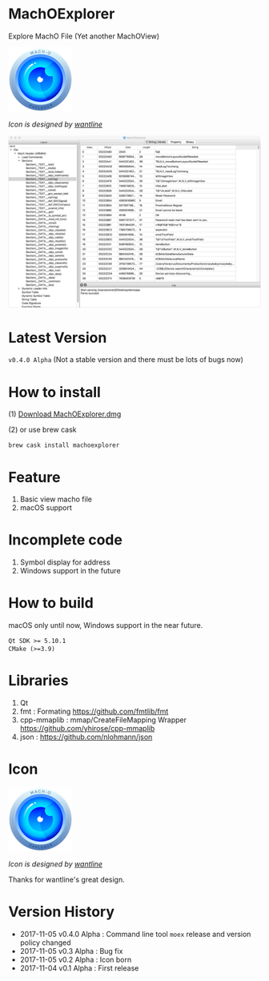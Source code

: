 # MachOExplorer

Explore MachO File (Yet another MachOView)

![MachOExplorerIcon](image/machoexplorer-small.png)

*Icon is designed by [wantline](https://weibo.com/wantline)*

![MachOExplorer](image/screenshot.png)

# Latest Version

`v0.4.0 Alpha` (Not a stable version and there must be lots of bugs now)

# How to install


(1) [Download MachOExplorer.dmg](https://github.com/everettjf/MachOExplorer/releases)

(2) or use brew cask

```
brew cask install machoexplorer
```

# Feature

1. Basic view macho file
2. macOS support

# Incomplete code

1. Symbol display for address
2. Windows support in the future

# How to build 

macOS only until now, Windows support in the near future.

```
Qt SDK >= 5.10.1
CMake (>=3.9)
```

# Libraries

1. Qt
2. fmt : Formating https://github.com/fmtlib/fmt
3. cpp-mmaplib : mmap/CreateFileMapping Wrapper https://github.com/yhirose/cpp-mmaplib
4. json : https://github.com/nlohmann/json

# Icon

![MachOExplorer](image/machoexplorer-small.png)

*Icon is designed by [wantline](https://weibo.com/wantline)*

Thanks for wantline's great design.

# Version History

- 2017-11-05 v0.4.0 Alpha : Command line tool `moex` release and version policy changed
- 2017-11-05 v0.3 Alpha : Bug fix
- 2017-11-05 v0.2 Alpha : Icon born
- 2017-11-04 v0.1 Alpha : First release
